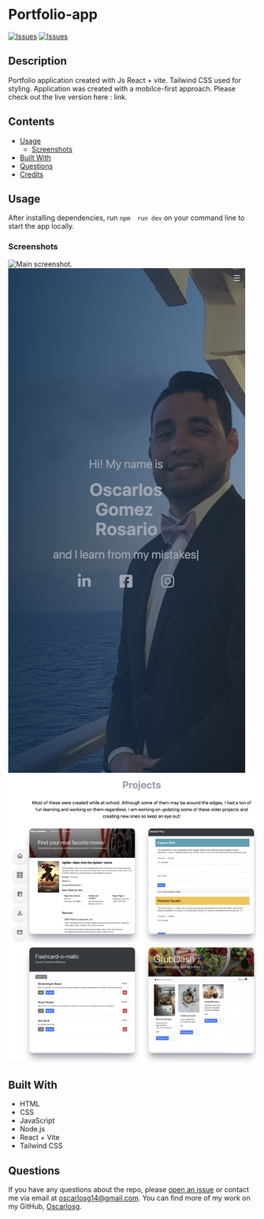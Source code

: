 # Portfolio-app
[![Issues](https://img.shields.io/github/issues/Oscarlosg/Portfolio-app)](https://github.com/Oscarlosg/Portfolio-app/issues) [![Issues](https://img.shields.io/github/contributors/Oscarlosg/Portfolio-app)](https://github.com/Oscarlosg/Portfolio-app/graphs/contributors) 

## Description
Portfolio application created with Js React + vite. Tailwind CSS used for styling.  Application was created with a mobilce-first approach.  Please check out the live version here : link.
## Contents
* [Usage](#usage)
   * [Screenshots](#screenshots)
* [Built With](#built-with)
* [Questions](#questions)
* [Credits](#credits)

## Usage
After installing dependencies, run ```npm  run dev``` on your command line to start the app locally.  
  
### Screenshots
![Main screenshot.](src/assets/screenshot.png)
![Main screenshot 2.](src/assets/screenshot2.png)
![Main screenshot 3.](src/assets/screenshot3.png)


## Built With

* HTML
* CSS
* JavaScript
* Node.js
* React + Vite
* Tailwind CSS
  
## Questions
If you have any questions about the repo, please [open an issue](https://github.com/Oscarlosg/Portfolio-app/issues) or contact me via email at oscarlosg14@gmail.com. You can find more of my work on my GitHub, [Oscarlosg](https://github.com/Oscarlosg/).
  

  
